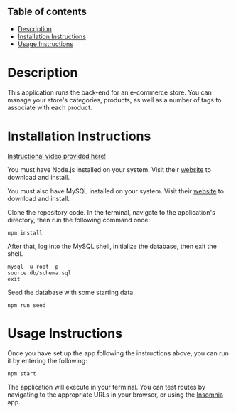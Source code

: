 ## Table of contents

- [Description](#description)
- [Installation Instructions](#installation-instructions)
- [Usage Instructions](#usage-instructions)

# Description

This application runs the back-end for an e-commerce store. You can manage your store's categories, products, as well as a number of tags to associate with each product.

# Installation Instructions

[Instructional video provided here!](https://drive.google.com/file/d/1t0YizjaOIZsraQ8QR5FkETT_9odwzLYk/view)

You must have Node.js installed on your system. Visit their [website](https://nodejs.org/en/download/) to download and install.

You must also have MySQL installed on your system. Visit their [website](https://dev.mysql.com/downloads/mysql/) to download and install.

Clone the repository code. In the terminal, navigate to the application's directory, then run the following command once:

```
npm install
```

After that, log into the MySQL shell, initialize the database, then exit the shell.

```
mysql -u root -p
source db/schema.sql
exit
```

Seed the database with some starting data.

```
npm run seed
```

# Usage Instructions

Once you have set up the app following the instructions above, you can run it by entering the following:

```
npm start
```

The application will execute in your terminal. You can test routes by navigating to the appropriate URLs in your browser, or using the [Insomnia](https://insomnia.rest/download) app.
